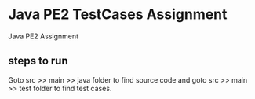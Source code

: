 # Java PE2 TestCases Assignment
Java PE2 Assignment
## steps to run
Goto src >> main >> java folder to find source code and 
goto src >> main >> test folder to find test cases.
